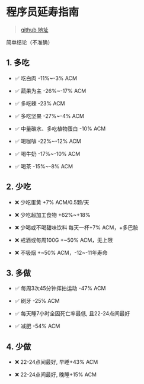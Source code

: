 # 程序员延寿指南

> [github 地址](https://github.com/geekan/HowToLiveLonger)


简单结论（不准确）

## 1. 多吃

* ✅ 吃白肉 -11%~-3% ACM

* ✅ 蔬果为主 -26%~-17% ACM

* ✅ 多吃辣 -23% ACM 

* ✅ 多吃坚果 -27%~-4% ACM

* ✅ 中量碳水、多吃植物蛋白 -10% ACM

* ✅ 喝咖啡 -22%~-12% ACM

* ✅ 喝牛奶 -17%~-10% ACM 

* ✅ 喝茶 -15%~-8% ACM

## 2. 少吃

* ❌ 少吃蛋黄 +7% ACM/0.5颗/天

* ❌ 少吃超加工食物 +62%~+18%

* ❌ 少喝或不喝甜味饮料 每天一杯+7% ACM，+多巴胺

* ❌ 戒酒或每周100G +~50% ACM，无上限

* ❌ 不吸烟 +~50% ACM，-12~-11年寿命

## 3. 多做

* ✅ 每周3次45分钟挥拍运动 -47% ACM

* ✅ 刷牙 -25% ACM

* ✅ 每天睡7小时全因死亡率最低, 且22-24点间最好

* ✅ 减肥 -54% ACM

## 4. 少做

* ❌ 22-24点间最好, 早睡+43% ACM

* ❌ 22-24点间最好, 晚睡+15% ACM
